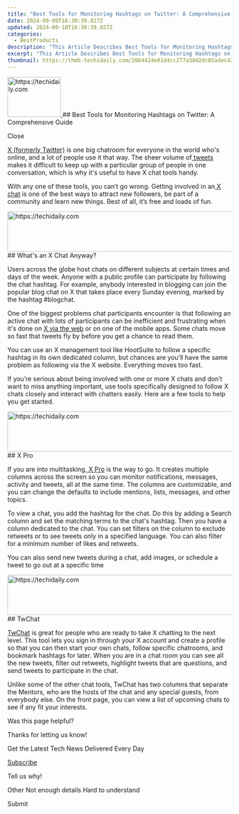 ```yaml
---
title: "Best Tools for Monitoring Hashtags on Twitter: A Comprehensive Guide"
date: 2024-09-09T16:30:39.027Z
updated: 2024-09-10T16:30:39.027Z
categories:
  - BestProducts
description: "This Article Describes Best Tools for Monitoring Hashtags on Twitter: A Comprehensive Guide"
excerpt: "This Article Describes Best Tools for Monitoring Hashtags on Twitter: A Comprehensive Guide"
thumbnail: https://thmb.techidaily.com/28b4424e01d4cc277a30d2dc85adec4230b241c9e861b58d7c8b2fd02e294cb8.jpg
---
```


<!-- affiliate ads begin -->
<a href="https://aligracehair.sjv.io/c/5597632/2135364/19272" target="_top" id="2135364">
  <img src="//a.impactradius-go.com/display-ad/19272-2135364" border="0" alt="https://techidaily.com" width="120" height="90"/>
</a>
<img height="0" width="0" src="https://aligracehair.sjv.io/i/5597632/2135364/19272" style="position:absolute;visibility:hidden;" border="0" />
<!-- affiliate ads end -->
## Best Tools for Monitoring Hashtags on Twitter: A Comprehensive Guide

Close 

[ X (formerly Twitter)](https://www.lifewire.com/what-exactly-is-twitter-2483331) is one big chatroom for everyone in the world who's online, and a lot of people use it that way. The sheer volume of[ tweets](https://www.lifewire.com/best-time-of-day-to-tweet-3486090) makes it difficult to keep up with a particular group of people in one conversation, which is why it's useful to have X chat tools handy.

 With any one of these tools, you can’t go wrong. Getting involved in an[ X chat](https://www.lifewire.com/how-to-participate-in-a-twitter-chat-4589083) is one of the best ways to attract new followers, be part of a community and learn new things. Best of all, it’s free and loads of fun. 

<!-- affiliate ads begin -->
<a href="https://unicoeye.pxf.io/c/5597632/2134235/18498" target="_top" id="2134235">
  <img src="//a.impactradius-go.com/display-ad/18498-2134235" border="0" alt="https://techidaily.com" width="728" height="90"/>
</a>
<img height="0" width="0" src="https://unicoeye.pxf.io/i/5597632/2134235/18498" style="position:absolute;visibility:hidden;" border="0" />
<!-- affiliate ads end -->
## What's an X Chat Anyway? 

 Users across the globe host chats on different subjects at certain times and days of the week. Anyone with a public profile can participate by following the chat hashtag. For example, anybody interested in blogging can join the popular blog chat on X that takes place every Sunday evening, marked by the hashtag #blogchat.

 One of the biggest problems chat participants encounter is that following an active chat with lots of participants can be inefficient and frustrating when it's done on [ X via the web](https://www.lifewire.com/tutorial-intro-to-using-twitter-2654622) or on one of the mobile apps. Some chats move so fast that tweets fly by before you get a chance to read them.

 You can use an X management tool like HootSuite to follow a specific hashtag in its own dedicated column, but chances are you’ll have the same problem as following via the X website. Everything moves too fast.

 If you’re serious about being involved with one or more X chats and don’t want to miss anything important, use tools specifically designed to follow X chats closely and interact with chatters easily. Here are a few tools to help you get started.

<!-- affiliate ads begin -->
<a href="https://appsumo.8odi.net/c/5597632/2130890/7443" target="_top" id="2130890">
  <img src="//a.impactradius-go.com/display-ad/7443-2130890" border="0" alt="https://techidaily.com" width="728" height="90"/>
</a>
<img height="0" width="0" src="https://appsumo.8odi.net/i/5597632/2130890/7443" style="position:absolute;visibility:hidden;" border="0" />
<!-- affiliate ads end -->
## X Pro 

 If you are into multitasking,[ X Pro](https://pro.twitter.com/) is the way to go. It creates multiple columns across the screen so you can monitor notifications, messages, activity and tweets, all at the same time. The columns are customizable, and you can change the defaults to include mentions, lists, messages, and other topics.

 To view a chat, you add the hashtag for the chat. Do this by adding a Search column and set the matching terms to the chat's hashtag. Then you have a column dedicated to the chat. You can set filters on the column to exclude retweets or to see tweets only in a specified language. You can also filter for a minimum number of likes and retweets.

 You can also send new tweets during a chat, add images, or schedule a tweet to go out at a specific time

<!-- affiliate ads begin -->
<a href="https://unicoeye.pxf.io/c/5597632/2134234/18498" target="_top" id="2134234">
  <img src="//a.impactradius-go.com/display-ad/18498-2134234" border="0" alt="https://techidaily.com" width="728" height="90"/>
</a>
<img height="0" width="0" src="https://unicoeye.pxf.io/i/5597632/2134234/18498" style="position:absolute;visibility:hidden;" border="0" />
<!-- affiliate ads end -->
## TwChat 

[ TwChat](http://twchat.com/) is great for people who are ready to take X chatting to the next level. This tool lets you sign in through your X account and create a profile so that you can then start your own chats, follow specific chatrooms, and bookmark hashtags for later. When you are in a chat room you can see all the new tweets, filter out retweets, highlight tweets that are questions, and send tweets to participate in the chat.

 Unlike some of the other chat tools, TwChat has two columns that separate the Mentors, who are the hosts of the chat and any special guests, from everybody else. On the front page, you can view a list of upcoming chats to see if any fit your interests.

Was this page helpful?

Thanks for letting us know!

 Get the Latest Tech News Delivered Every Day

[ Subscribe ](https://www.lifewire.com/#) 

Tell us why!

 Other  Not enough details  Hard to understand 

 Submit 

<ins class="adsbygoogle"
     style="display:block"
     data-ad-format="autorelaxed"
     data-ad-client="ca-pub-7571918770474297"
     data-ad-slot="1223367746"></ins>



<ins class="adsbygoogle"
     style="display:block"
     data-ad-client="ca-pub-7571918770474297"
     data-ad-slot="8358498916"
     data-ad-format="auto"
     data-full-width-responsive="true"></ins>


